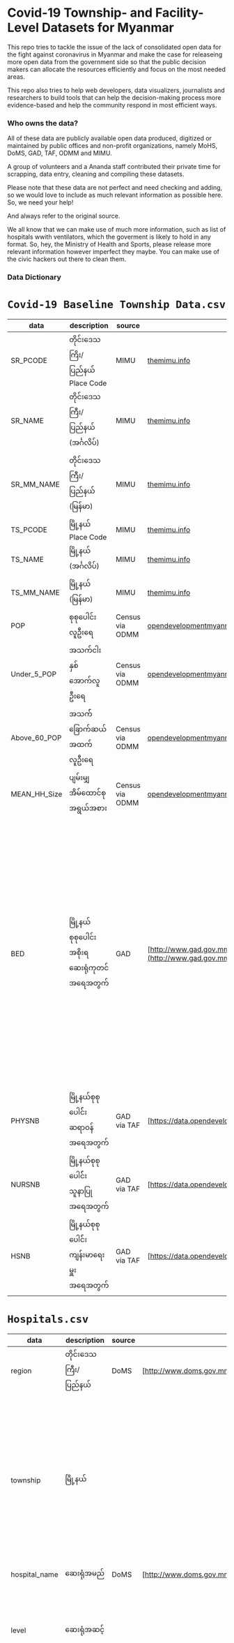 # Covid-19 Township- and Facility-Level Datasets for Myanmar

This repo tries to tackle the issue of the lack of consolidated open data for the fight against coronavirus in Myanmar and make the case for releaseing more open data from the government side so that the public decision makers can allocate the resources efficiently and focus on the most needed areas. 

This repo also tries to help web developers, data visualizers, journalists and researchers to build tools that can help the decision-making process more evidence-based and help the community respond in most efficient ways. 

### Who owns the data?

All of these data are publicly available open data produced, digitized or maintained by public offices and non-profit organizations, namely MoHS, DoMS, GAD, TAF, ODMM and MIMU. 

A group of volunteers and a Ananda staff contributed their private time for scrapping, data entry, cleaning and compiling these datasets.

Please note that these data are not perfect and need checking and adding, so we would love to include as much relevant information as possible here. So, we need your help! 

And always refer to the original source.   

We all know that we can make use of much more information, such as list of hospitals wwith ventilators, which the goverment is likely to hold in any format. So, hey, the Ministry of Health and Sports, please release more relevant information however imperfect they maybe. You can make use of the civic hackers out there to clean them. 

### Data Dictionary  

# `Covid-19 Baseline Township Data.csv`

| data           | description                                   | source                              | url                                                                                                                                                                                                                                                                                                                                                                                                                                                                                                  | remark                                                                                                   |
| -------------- | --------------------------------------------- | ----------------------------------- | ---------------------------------------------------------------------------------------------------------------------------------------------------------------------------------------------------------------------------------------------------------------------------------------------------------------------------------------------------------------------------------------------------------------------------------------------------------------------------------------------------- | -------------------------------------------------------------------------------------------------------- |
| SR\_PCODE      | တိုင်းဒေသကြိး/ပြည်နယ် Place Code              | MIMU                                | [themimu.info](http://themimu.info)                                                                                                                                                                                                                                                                                                                                                                                                                                                                  |                                                                                                          |
| SR\_NAME       | တိုင်းဒေသကြီး/ပြည်နယ် (အင်္ဂလိပ်)             | MIMU                                | [themimu.info](http://themimu.info)                                                                                                                                                                                                                                                                                                                                                                                                                                                                  |                                                                                                          |
| SR\_MM\_NAME   | တိုင်းဒေသကြီး/ပြည်နယ် (မြန်မာ)                | MIMU                                | [themimu.info](http://themimu.info)                                                                                                                                                                                                                                                                                                                                                                                                                                                                  |                                                                                                          |
| TS\_PCODE      | မြို့နယ် Place Code                           | MIMU                                | [themimu.info](http://themimu.info)                                                                                                                                                                                                                                                                                                                                                                                                                                                                  |                                                                                                          |
| TS\_NAME       | မြို့နယ် (အင်္ဂလိပ်)                          | MIMU                                | [themimu.info](http://themimu.info)                                                                                                                                                                                                                                                                                                                                                                                                                                                                  |                                                                                                          |
| TS\_MM\_NAME   | မြို့နယ် (မြန်မာ)                             | MIMU                                | [themimu.info](http://themimu.info)                                                                                                                                                                                                                                                                                                                                                                                                                                                                  |                                                                                                          |
| POP            | စုစုပေါင်းလူဦးရေ                              | Census via ODMM                     | [opendevelopmentmyanmar.org](http://opendevelopmentmyanmar.org)                                                                                                                                                                                                                                                                                                                                                                                                                                      |                                                                                                          |
| Under\_5\_POP  | အသက်ငါးနှစ်အောက်လူဦးရေ                        | Census via ODMM                     | [opendevelopmentmyanmar.org](http://opendevelopmentmyanmar.org)                                                                                                                                                                                                                                                                                                                                                                                                                                      |                                                                                                          |
| Above\_60\_POP | အသက််ခြောက်ဆယ်အထက်လူဦးရေ                      | Census via ODMM                     | [opendevelopmentmyanmar.org](http://opendevelopmentmyanmar.org)                                                                                                                                                                                                                                                                                                                                                                                                                                      |                                                                                                          |
| MEAN\_HH\_Size | ပျမ်းမျှအိမ်ထောင်စုအရွယ်အစား                  | Census via ODMM                     | [opendevelopmentmyanmar.org](http://opendevelopmentmyanmar.org)                                                                                                                                                                                                                                                                                                                                                                                                                                      |                                                                                                          |
| BED            | မြို့နယ်စုစုပေါင်း အစိုးရ ဆေးရုံကုတင်အရေအတွက် | GAD         | [http://www.gad.gov.mm/my/content/%E1%80%92%E1%80%B1%E1%80%9E%E1%80%86%E1%80%AD%E1%80%AF%E1%80%84%E1%80%BA%E1%80%9B%E1%80%AC%E1%80%A1%E1%80%81%E1%80%BB%E1%80%80%E1%80%BA%E1%80%A1%E1%80%9C%E1%80%80%E1%80%BA%E1%80%99%E1%80%BB%E1%80%AC%E1%80%B8](http://www.gad.gov.mm/my/content/%E1%80%92%E1%80%B1%E1%80%9E%E1%80%86%E1%80%AD%E1%80%AF%E1%80%84%E1%80%BA%E1%80%9B%E1%80%AC%E1%80%A1%E1%80%81%E1%80%BB%E1%80%80%E1%80%BA%E1%80%A1%E1%80%9C%E1%80%80%E1%80%BA%E1%80%99%E1%80%BB%E1%80%AC%E1%80%B8) | ဆေးရုံစာရင်း dataset မှစာရင်းကို ပေါင်းထားခြင်းဖြစ်ပါသည်။ ကုသရေးဦးစီးဌာနအောက်မှ ဆေးရုံများသာ ပါဝင်ပါသည်။ |
| PHYSNB         | မြို့နယ်စုစုပေါင််း ဆရာဝန်အရေအတွက်            | GAD via TAF | [https://data.opendevelopmentmekong.net/dataset/68c62eb8-399d-42f4-a786-131bc0460844](https://data.opendevelopmentmekong.net/dataset/68c62eb8-399d-42f4-a786-131bc0460844)                                                                                                                                                                                                                                                                                                                           |                                                                                                          |
| NURSNB         | မြို့နယ်စုစုပေါင််း သူနာပြုအရေအတွက်           | GAD via TAF | [https://data.opendevelopmentmekong.net/dataset/68c62eb8-399d-42f4-a786-131bc0460844](https://data.opendevelopmentmekong.net/dataset/68c62eb8-399d-42f4-a786-131bc0460844)                                                                                                                                                                                                                                                                                                                           |                                                                                                          |
| HSNB           | မြို့နယ်စုစုပေါင််း ကျန်းမာရေးမှူးအရေအတွက်    | GAD via TAF | [https://data.opendevelopmentmekong.net/dataset/68c62eb8-399d-42f4-a786-131bc0460844](https://data.opendevelopmentmekong.net/dataset/68c62eb8-399d-42f4-a786-131bc0460844)



# `Hospitals.csv`

| data           | description                 | source                      | url                                                                                                                                                                                                                                                                                                                                                                                                                                                                                                  | remark                                                                                             |
| -------------- | --------------------------- | --------------------------- | ---------------------------------------------------------------------------------------------------------------------------------------------------------------------------------------------------------------------------------------------------------------------------------------------------------------------------------------------------------------------------------------------------------------------------------------------------------------------------------------------------- | -------------------------------------------------------------------------------------------------- |
| region         | တိုင်းဒေသကြီး/ပြည်နယ်       | DoMS              | [http://www.doms.gov.mm/](http://www.doms.gov.mm/)                                                                                                                                                                                                                                                                                                                                                                                                                                                   |                                                                                                    |
| township       | မြို့နယ်                    |                             |                                                                                                                                                                                                                                                                                                                                                                                                                                                                                                      | ကုသရေးမှစာရင်းတွင် မြို့နယ်အလိုက်ခွဲမထားသဖြင့် ထွေအုပ်စာရင်းဖြင့် တိုက်ဆိုင်၍ မြို့နယ်ခွဲထားပါသည်။ |
| hospital\_name | ဆေးရုံအမည်                  | DoMS              | [http://www.doms.gov.mm/](http://www.doms.gov.mm/)                                                                                                                                                                                                                                                                                                                                                                                                                                                   |                                                                                                    |
| level          | ဆေးရုံအဆင့်                 |                             |                                                                                                                                                                                                                                                                                                                                                                                                                                                                                                      | အမည်ကိုကြည့်၍ ထုတ်နုတ်ထားခြင်းဖြစ်သဖြင့် မပြည့်စုံပါ။                                              |
| bed            | ကုတင်အရေအတွက်               | GAD | [http://www.gad.gov.mm/my/content/%E1%80%92%E1%80%B1%E1%80%9E%E1%80%86%E1%80%AD%E1%80%AF%E1%80%84%E1%80%BA%E1%80%9B%E1%80%AC%E1%80%A1%E1%80%81%E1%80%BB%E1%80%80%E1%80%BA%E1%80%A1%E1%80%9C%E1%80%80%E1%80%BA%E1%80%99%E1%80%BB%E1%80%AC%E1%80%B8](http://www.gad.gov.mm/my/content/%E1%80%92%E1%80%B1%E1%80%9E%E1%80%86%E1%80%AD%E1%80%AF%E1%80%84%E1%80%BA%E1%80%9B%E1%80%AC%E1%80%A1%E1%80%81%E1%80%BB%E1%80%80%E1%80%BA%E1%80%A1%E1%80%9C%E1%80%80%E1%80%BA%E1%80%99%E1%80%BB%E1%80%AC%E1%80%B8) | ကုသရေးဦးစီးဌာနမှ ဆေးရုံစာရင်းနှင့် ထွေအုပ်စာရင်းတွင် ကွဲလွဲမှုအချို့ရှိပါသည်။                      |
| lat            | ဆေးရုံတည်နေရာ လတ္တီကျုဒ်    | DoMS              | [http://www.doms.gov.mm/](http://www.doms.gov.mm/)                                                                                                                                                                                                                                                                                                                                                                                                                                                   |                                                                                                    |
| long           | ဆေးရုံတည်နေရာ လောင်ဂျီကျုဒ် | DoMS              | [http://www.doms.gov.mm/](http://www.doms.gov.mm/)                                                                                                                                                                                                                                                                                                                                                                                                                                                   |                                                                                                    |
| coordinates    | ဆေးရုံတည်နေရာ ကိုသြဓိနိတ်   | DoMS              | [http://www.doms.gov.mm/](http://www.doms.gov.mm/) 

# `MOHS Dashboard Data --date--.csv`

| data      | description                   | source | url                                                                                                                                                                                        | remark |
| --------- | ----------------------------- | ------ | ------------------------------------------------------------------------------------------------------------------------------------------------------------------------------------------ | ------ |
| SR        | တိုင်းဒေသကြီး/ပြည်နယ်         | MoHS   | [https://doph.maps.arcgis.com/apps/opsdashboard/index.html#/f8fb4ccc3d2d42c7ab0590dbb3fc26b8](https://doph.maps.arcgis.com/apps/opsdashboard/index.html#/f8fb4ccc3d2d42c7ab0590dbb3fc26b8) |        |
| Township  | မြို့နယ်                      | MoHS   | [https://doph.maps.arcgis.com/apps/opsdashboard/index.html#/f8fb4ccc3d2d42c7ab0590dbb3fc26b8](https://doph.maps.arcgis.com/apps/opsdashboard/index.html#/f8fb4ccc3d2d42c7ab0590dbb3fc26b8) |        |
| Hospital  | ဆေးရုံအမည်(အင်္ဂလိပ်)         | MoHS   | [https://doph.maps.arcgis.com/apps/opsdashboard/index.html#/f8fb4ccc3d2d42c7ab0590dbb3fc26b8](https://doph.maps.arcgis.com/apps/opsdashboard/index.html#/f8fb4ccc3d2d42c7ab0590dbb3fc26b8) |        |
| HosPt     | စောင့်ကြည့်/သံသယ              | MoHS   | [https://doph.maps.arcgis.com/apps/opsdashboard/index.html#/f8fb4ccc3d2d42c7ab0590dbb3fc26b8](https://doph.maps.arcgis.com/apps/opsdashboard/index.html#/f8fb4ccc3d2d42c7ab0590dbb3fc26b8) |        |
| PUI       | စောင့်ကြည့်လူနာ               | MoHS   | [https://doph.maps.arcgis.com/apps/opsdashboard/index.html#/f8fb4ccc3d2d42c7ab0590dbb3fc26b8](https://doph.maps.arcgis.com/apps/opsdashboard/index.html#/f8fb4ccc3d2d42c7ab0590dbb3fc26b8) |        |
| Suspected | သံသယလူနာ                      | MoHS   | [https://doph.maps.arcgis.com/apps/opsdashboard/index.html#/f8fb4ccc3d2d42c7ab0590dbb3fc26b8](https://doph.maps.arcgis.com/apps/opsdashboard/index.html#/f8fb4ccc3d2d42c7ab0590dbb3fc26b8) |        |
| M         | ကျား                          | MoHS   | [https://doph.maps.arcgis.com/apps/opsdashboard/index.html#/f8fb4ccc3d2d42c7ab0590dbb3fc26b8](https://doph.maps.arcgis.com/apps/opsdashboard/index.html#/f8fb4ccc3d2d42c7ab0590dbb3fc26b8) |        |
| F         | မ                             | MoHS   | [https://doph.maps.arcgis.com/apps/opsdashboard/index.html#/f8fb4ccc3d2d42c7ab0590dbb3fc26b8](https://doph.maps.arcgis.com/apps/opsdashboard/index.html#/f8fb4ccc3d2d42c7ab0590dbb3fc26b8) |        |
| Child     | ကလေး                          | MoHS   | [https://doph.maps.arcgis.com/apps/opsdashboard/index.html#/f8fb4ccc3d2d42c7ab0590dbb3fc26b8](https://doph.maps.arcgis.com/apps/opsdashboard/index.html#/f8fb4ccc3d2d42c7ab0590dbb3fc26b8) |        |
| Adult     | လူကြီး                        | MoHS   | [https://doph.maps.arcgis.com/apps/opsdashboard/index.html#/f8fb4ccc3d2d42c7ab0590dbb3fc26b8](https://doph.maps.arcgis.com/apps/opsdashboard/index.html#/f8fb4ccc3d2d42c7ab0590dbb3fc26b8) |        |
| Lab\_Neg  | ဓာတ်ခွဲအတည်ပြုပိုးမတွေ့လူနာ   | MoHS   | [https://doph.maps.arcgis.com/apps/opsdashboard/index.html#/f8fb4ccc3d2d42c7ab0590dbb3fc26b8](https://doph.maps.arcgis.com/apps/opsdashboard/index.html#/f8fb4ccc3d2d42c7ab0590dbb3fc26b8) |        |
| Confirmed | ဓာတ်ခွဲအတည်ပြုပိုးတွေ့လူနာ    | MoHS   | [https://doph.maps.arcgis.com/apps/opsdashboard/index.html#/f8fb4ccc3d2d42c7ab0590dbb3fc26b8](https://doph.maps.arcgis.com/apps/opsdashboard/index.html#/f8fb4ccc3d2d42c7ab0590dbb3fc26b8) |        |
| Pending   | ဓာတ်ခွဲအဖြေစောင့်ဆိုင်းဆဲလူနာ | MoHS   | [https://doph.maps.arcgis.com/apps/opsdashboard/index.html#/f8fb4ccc3d2d42c7ab0590dbb3fc26b8](https://doph.maps.arcgis.com/apps/opsdashboard/index.html#/f8fb4ccc3d2d42c7ab0590dbb3fc26b8) |        |
| DC        | ဆေးရုံဆင်းခွင့်ရလူနာ          | MoHS   | [https://doph.maps.arcgis.com/apps/opsdashboard/index.html#/f8fb4ccc3d2d42c7ab0590dbb3fc26b8](https://doph.maps.arcgis.com/apps/opsdashboard/index.html#/f8fb4ccc3d2d42c7ab0590dbb3fc26b8) |        |
| Latitude  | ဆေးရုံတည်နေရာ လတ္တီကျုဒ်      | MoHS   | [https://doph.maps.arcgis.com/apps/opsdashboard/index.html#/f8fb4ccc3d2d42c7ab0590dbb3fc26b8](https://doph.maps.arcgis.com/apps/opsdashboard/index.html#/f8fb4ccc3d2d42c7ab0590dbb3fc26b8) |        |
| Longitude | ဆေးရုံတည်နေရာ လောင်ဂျီကျုဒ်   | MoHS   | [https://doph.maps.arcgis.com/apps/opsdashboard/index.html#/f8fb4ccc3d2d42c7ab0590dbb3fc26b8](https://doph.maps.arcgis.com/apps/opsdashboard/index.html#/f8fb4ccc3d2d42c7ab0590dbb3fc26b8) |


# `Hospital Names in English and Burmese.csv`

| data             | description            | source                            | url                                                                                                                                                                                        | remark                                                                                                            |
| ---------------- | ---------------------- | --------------------------------- | ------------------------------------------------------------------------------------------------------------------------------------------------------------------------------------------ | ----------------------------------------------------------------------------------------------------------------- |
| hospital-name-en | ဆေးရုံအမည် (အင်္ဂလိပ်) | MoHS | [https://doph.maps.arcgis.com/apps/opsdashboard/index.html#/f8fb4ccc3d2d42c7ab0590dbb3fc26b8](https://doph.maps.arcgis.com/apps/opsdashboard/index.html#/f8fb4ccc3d2d42c7ab0590dbb3fc26b8) | ကျန်းမာရေးဝန်ကြီးဌာန၏ covid-19 dashboard တွင် ဖော်ပြသည့် ဆေးရုံအမည်များဖြစ်ပါသည်။                                 |
| hospital-name    | ဆေးရုံအမည် (မြန်မာ)    | DoMS                    | [http://www.doms.gov.mm/](http://www.doms.gov.mm/)   


### Contributors/Volunteers

* Kyi Toe
* Phyo Ko Ko
* Aung Htun Lin (The Ananda)
* Nyan Lynn Myint (The Ananda)
* Htin Kyaw Aye (The Ananda) 

### Credits

* Medical Supplies original dataset compiled by Ko Nyein Chan Ko Ko and volunteers
